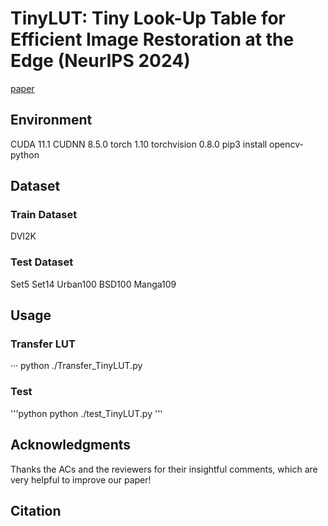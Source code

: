 # TinyLUT: Tiny Look-Up Table for Efficient Image Restoration at the Edge (NeurIPS 2024)

[paper](https://openreview.net/pdf?id=tN0xnYPLt6)

## Environment
CUDA 11.1
CUDNN 8.5.0
torch 1.10
torchvision 0.8.0
pip3 install opencv-python

## Dataset
### Train Dataset
DVI2K

### Test Dataset
Set5
Set14
Urban100
BSD100
Manga109

## Usage
### Transfer LUT
···
python ./Transfer_TinyLUT.py

### Test
'''python
python ./test_TinyLUT.py
'''

## Acknowledgments
Thanks the ACs and the reviewers for their insightful comments, which are very helpful to improve our paper!

## Citation

